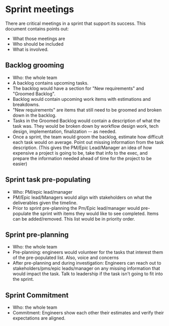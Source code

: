 # Sprint meetings 
There are critical meetings in a sprint that support its success. This document contains points out:
* What those meetings are
* Who should be included
* What is involved.

## Backlog grooming
* Who: the whole team
* A backlog contains upcoming tasks.
* The backlog would have a section for "New requirements" and "Groomed Backlog".
* Backlog would contain upcoming work items with estimations and breakdowns.
* "New requirements" are items that still need to be groomed and broken down in the backlog.
* Tasks in the Groomed Backlog would contain a description of what the task was. They would be broken down by workflow design work, tech design, implementation, finalization -- as needed.
* Once a sprint, the team would groom the backlog, estimate how difficult each task would on average. Point out missing information from the task description. (This gives the PM/Epic Lead/Manager an idea of how expensive a project is going to be, take that info to the exec, and prepare the information needed ahead of time for the project to be easier)

## Sprint task pre-populating
* Who: PM/epic lead/manager
* PM/Epic lead/Managers would align with stakeholders on what the deliverables given the timeline.
* Prior to sprint pre-planning the Pm/Epic lead/manager would pre-populate the sprint with items they would like to see completed. Items can be added/removed. This list would be in priority order.

## Sprint pre-planning
* Who: the whole team
* Pre-planning: engineers would volunteer for the tasks that interest them of the pre-populated list. Also, voice and concerns
* After pre-planning and during investigation: Engineers can reach out to stakeholders/pms/epic leads/manager on any missing information that would impact the task. Talk to leadership if the task isn't going to fit into the sprint.

## Sprint Commitment
* Who: the whole team
* Commitment: Engineers show each other their estimates and verify their expectations are aligned.

